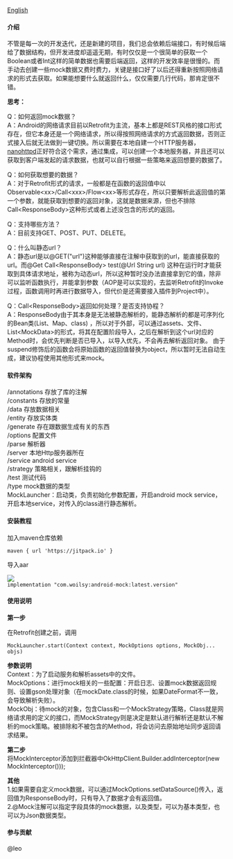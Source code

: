 [English](https://github.com/woilsy/android-mock/blob/master/README_EN.md)

#### 介绍

不管是每一次的开发迭代，还是新建的项目，我们总会依赖后端接口，有时候后端给了数据结构，但开发进度却遥遥无期，有时仅仅是一个很简单的获取一个Boolean或者Int这样的简单数据也需要后端返回，这样的开发效率是很慢的。而手动去创建一些mock数据又费时费力，关键是接口好了以后还得重新按照网络请求的形式去获取。如果能想要什么就返回什么，仅仅需要几行代码，那肯定很不错。

**思考：**

Q：如何返回mock数据？  
A：Android的网络请求目前以Retrofit为主流，基本上都是REST风格的接口形式存在，但它本身还是一个网络请求，所以得按照网络请求的方式返回数据，否则正式接入后就无法做到一键切换。所以需要在本地自建一个HTTP服务器，[nanohttpd](https://github.com/NanoHttpd/nanohttpd)正好符合这个需求，通过集成，可以创建一个本地服务器，并且还可以获取到客户端发起的请求数据，也就可以自行根据一些策略来返回想要的数据了。

Q：如何获取想要的数据？  
A：对于Retrofit形式的请求，一般都是在函数的返回值中以Observable\<xx\>/Call\<xxx\>/Flow\<xx\>等形式存在，所以只要解析此返回值的第一个参数，就能获取到想要的返回对象，这就是数据来源，但也不排除Call\<ResponseBody\>这种形式或者上述没包含的形式的返回。

Q：支持哪些方法？  
A：目前支持GET、POST、PUT、DELETE。

Q：什么叫静态url？  
A：静态url是以@GET("url")这种能够直接在注解中获取到的url，能直接获取的url。而@Get Call\<ResponseBody\> test(@Url String url)
这种在运行时才能获取到具体请求地址，被称为动态url，所以这种暂时没办法直接拿到它的值，除非可以监听函数执行，并能拿到参数（AOP是可以实现的，去监听Retrofit的Invoke过程，函数调用时再进行数据导入，但代价是还需要接入插件到Project中）。

Q：Call\<ResponseBody\>返回如何处理？是否支持协程？  
A：ResponseBody由于其本身是无法被静态解析的，能静态解析的都是可序列化的Bean类(List、Map、class)
，所以对于外部，可以通过assets、文件、List\<MockData\>的形式，将其在配置阶段导入，之后在解析到这个url对应的Method时，会优先判断是否已导入，以导入优先，不会再去解析返回对象。
由于suspend修饰后的函数会将原始函数的返回值替换为object，所以暂时无法自动生成，建议协程使用其他形式来mock。

#### 软件架构

/annotations 存放了库的注解  
/constants 存放的常量  
/data 存放数据相关  
/entity 存放实体类  
/generate 存在跟数据生成有关的东西  
/options 配置文件  
/parse 解析器  
/server 本地Http服务器所在  
/service android service  
/strategy 策略相关，跟解析挂钩的  
/test 测试代码  
/type mock数据的类型  
MockLauncher：启动类，负责初始化参数配置，开启android mock service，开启本地service，对传入的class进行静态解析。

#### 安装教程

加入maven仓库依赖

`maven { url 'https://jitpack.io' }`

导入aar

[![](https://jitpack.io/v/com.woilsy/android-mock.svg)](https://jitpack.io/#com.woilsy/android-mock)  
`implementation "com.woilsy:android-mock:latest.version"`

#### 使用说明

**第一步**

在Retrofit创建之前，调用

`MockLauncher.start(Context context, MockOptions options, MockObj... objs)`

**参数说明**   
Context：为了启动服务和解析assets中的文件。  
MockOptions：进行mock相关的一些配置：开启日志、设置mock数据返回规则、设置gson处理对象（在mockDate.class的时候，如果DateFormat不一致，会导致解析失败）。  
MockObj：待mock的对象，包含Class和一个MockStrategy策略，Class就是网络请求用的定义的接口，而MockStrategy则是决定是默认进行解析还是默认不解析的mock策略。被排除和不被包含的Method，将会访问去原始地址同步返回请求结果。

**第二步**  
将MockInterceptor添加到拦截器中OkHttpClient.Builder.addInterceptor(new MockInterceptor()));  

**其他**   
1.如果需要自定义mock数据，可以通过MockOptions.setDataSource()传入，返回值为ResponseBody时，只有导入了数据才会有返回值。  
2.@Mock注解可以指定字段具体的mock数据，以及类型，可以为基本类型，也可以为Json数据类型。

#### 参与贡献

@leo 
